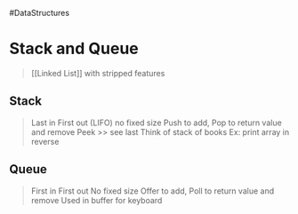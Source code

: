 #DataStructures 
# Stack and Queue
> [[Linked List]] with stripped features
## Stack
> Last in First out (LIFO)
> no fixed size
> Push to add, Pop to return value and remove
> Peek >> see last
> Think of stack of books 
> Ex: print array in reverse
## Queue
> First in First out
> No fixed size
> Offer to add, Poll to return value and remove
> Used in buffer for keyboard